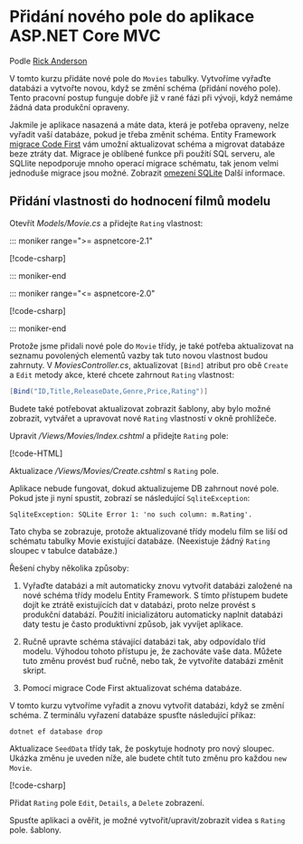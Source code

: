 <!-- This include not used by windows version -->
# <a name="add-a-new-field-to-an-aspnet-core-mvc-app"></a>Přidání nového pole do aplikace ASP.NET Core MVC

Podle [Rick Anderson](https://twitter.com/RickAndMSFT)

V tomto kurzu přidáte nové pole do `Movies` tabulky. Vytvoříme vyřaďte databázi a vytvořte novou, když se změní schéma (přidání nového pole). Tento pracovní postup funguje dobře již v rané fázi při vývoji, když nemáme žádná data produkční opraveny.

Jakmile je aplikace nasazená a máte data, která je potřeba opraveny, nelze vyřadit vaší databáze, pokud je třeba změnit schéma. Entity Framework [migrace Code First](/ef/core/get-started/aspnetcore/new-db) vám umožní aktualizovat schéma a migrovat databáze beze ztráty dat. Migrace je oblíbené funkce při použití SQL serveru, ale SQLlite nepodporuje mnoho operací migrace schématu, tak jenom velmi jednoduše migrace jsou možné. Zobrazit [omezení SQLite](/ef/core/providers/sqlite/limitations) Další informace.

## <a name="adding-a-rating-property-to-the-movie-model"></a>Přidání vlastnosti do hodnocení filmů modelu

Otevřít *Models/Movie.cs* a přidejte `Rating` vlastnost:

::: moniker range=">= aspnetcore-2.1"

[!code-csharp[](~/tutorials/first-mvc-app/start-mvc/sample/MvcMovie21/Models/MovieDateRating.cs?highlight=12&name=snippet)]

::: moniker-end

::: moniker range="<= aspnetcore-2.0"

[!code-csharp[](~/tutorials/first-mvc-app/start-mvc/sample/MvcMovie/Models/MovieDateRating.cs?highlight=11&range=7-18)]

::: moniker-end

Protože jsme přidali nové pole do `Movie` třídy, je také potřeba aktualizovat na seznamu povolených elementů vazby tak tuto novou vlastnost budou zahrnuty. V *MoviesController.cs*, aktualizovat `[Bind]` atribut pro obě `Create` a `Edit` metody akce, které chcete zahrnout `Rating` vlastnost:

```csharp
[Bind("ID,Title,ReleaseDate,Genre,Price,Rating")]
   ```

Budete také potřebovat aktualizovat zobrazit šablony, aby bylo možné zobrazit, vytvářet a upravovat nové `Rating` vlastností v okně prohlížeče.

Upravit */Views/Movies/Index.cshtml* a přidejte `Rating` pole:

[!code-HTML[](~/tutorials/first-mvc-app/start-mvc/sample/MvcMovie/Views/Movies/IndexGenreRating.cshtml?highlight=17,39&range=24-64)]

Aktualizace */Views/Movies/Create.cshtml* s `Rating` pole.

Aplikace nebude fungovat, dokud aktualizujeme DB zahrnout nové pole. Pokud jste ji nyní spustit, zobrazí se následující `SqliteException`:

```
SqliteException: SQLite Error 1: 'no such column: m.Rating'.
```

Tato chyba se zobrazuje, protože aktualizované třídy modelu film se liší od schématu tabulky Movie existující databáze. (Neexistuje žádný `Rating` sloupec v tabulce databáze.)

Řešení chyby několika způsoby:

1. Vyřaďte databázi a mít automaticky znovu vytvořit databázi založené na nové schéma třídy modelu Entity Framework. S tímto přístupem budete dojít ke ztrátě existujících dat v databázi, proto nelze provést s produkční databází. Použití inicializátoru automaticky naplnit databázi daty testu je často produktivní způsob, jak vyvíjet aplikace.

2. Ručně upravte schéma stávající databázi tak, aby odpovídalo tříd modelu. Výhodou tohoto přístupu je, že zachováte vaše data. Můžete tuto změnu provést buď ručně, nebo tak, že vytvoříte databázi změnit skript.

3. Pomocí migrace Code First aktualizovat schéma databáze.

V tomto kurzu vytvoříme vyřadit a znovu vytvořit databázi, když se změní schéma. Z terminálu vyřazení databáze spusťte následující příkaz:

`dotnet ef database drop`

Aktualizace `SeedData` třídy tak, že poskytuje hodnoty pro nový sloupec. Ukázka změnu je uveden níže, ale budete chtít tuto změnu pro každou `new Movie`.

[!code-csharp[](~/tutorials/first-mvc-app/start-mvc/sample/MvcMovie/Models/SeedDataRating.cs?name=snippet1&highlight=6)]

Přidat `Rating` pole `Edit`, `Details`, a `Delete` zobrazení.

Spusťte aplikaci a ověřit, je možné vytvořit/upravit/zobrazit videa s `Rating` pole. šablony.
